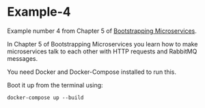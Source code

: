 # Example-4

Example number 4 from Chapter 5 of [Bootstrapping Microservices](http://bit.ly/2o0aDsP).

In Chapter 5 of Bootstrapping Microservices you learn how to make microservices talk to each other with HTTP requests and RabbitMQ messages.

You need Docker and Docker-Compose installed to run this.

Boot it up from the terminal using:

    docker-compose up --build

